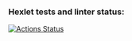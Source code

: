 ### Hexlet tests and linter status:
[![Actions Status](https://github.com/Gambora/qa-engineer-project-85/actions/workflows/hexlet-check.yml/badge.svg)](https://github.com/Gambora/qa-engineer-project-85/actions)